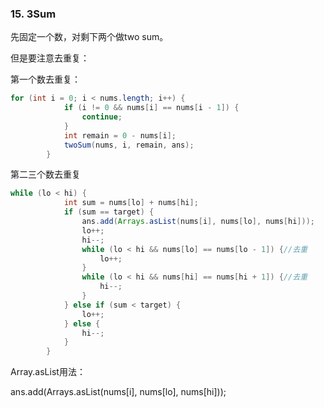 ### 15. 3Sum

先固定一个数，对剩下两个做two sum。

但是要注意去重复：

第一个数去重复：

```java
for (int i = 0; i < nums.length; i++) {
            if (i != 0 && nums[i] == nums[i - 1]) {
                continue;
            }
            int remain = 0 - nums[i];
            twoSum(nums, i, remain, ans);
        }
```

第二三个数去重复

```java
while (lo < hi) {
            int sum = nums[lo] + nums[hi];
            if (sum == target) {
                ans.add(Arrays.asList(nums[i], nums[lo], nums[hi]));
                lo++;
                hi--;
                while (lo < hi && nums[lo] == nums[lo - 1]) {//去重
                    lo++;
                }
                while (lo < hi && nums[hi] == nums[hi + 1]) {//去重
                    hi--;
                }
            } else if (sum < target) {
                lo++;
            } else {
                hi--;
            }
        }
```

Array.asList用法：

ans.add(Arrays.asList(nums[i], nums[lo], nums[hi]));

